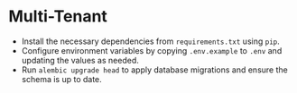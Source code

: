 # Multi-Tenant

-   Install the necessary dependencies from `requirements.txt` using `pip`.
-   Configure environment variables by copying `.env.example` to `.env` and updating the values as needed.
-   Run `alembic upgrade head` to apply database migrations and ensure the schema is up to date.
